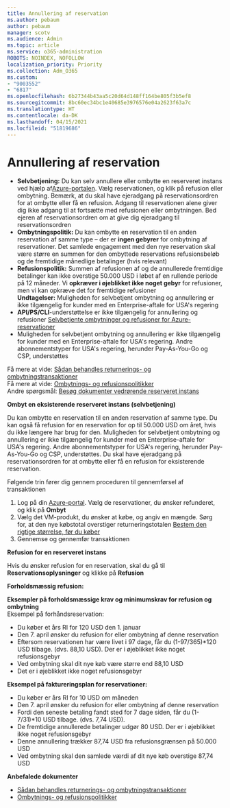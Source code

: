 ```yaml
---
title: Annullering af reservation
ms.author: pebaum
author: pebaum
manager: scotv
ms.audience: Admin
ms.topic: article
ms.service: o365-administration
ROBOTS: NOINDEX, NOFOLLOW
localization_priority: Priority
ms.collection: Adm_O365
ms.custom:
- "9003552"
- "6817"
ms.openlocfilehash: 6b27344b43aa5c20d64d148ff164be805f3b5ef8
ms.sourcegitcommit: 8bc60ec34bc1e40685e3976576e04a2623f63a7c
ms.translationtype: HT
ms.contentlocale: da-DK
ms.lasthandoff: 04/15/2021
ms.locfileid: "51819686"
---
```

# <a name="cancelling-reservation"></a>Annullering af reservation

- **Selvbetjening:** Du kan selv annullere eller ombytte en reserveret instans ved hjælp af[Azure-portalen](https://portal.azure.com/#blade/Microsoft_Azure_Reservations/ReservationsBrowseBlade). Vælg reservationen, og klik på refusion eller ombytning. Bemærk, at du skal have ejeradgang på reservationsordren for at ombytte eller få en refusion. Adgang til reservationen alene giver dig ikke adgang til at fortsætte med refusionen eller ombytningen. Bed ejeren af reservationsordren om at give dig ejeradgang til reservationsordren
- **Ombytningspolitik:** Du kan ombytte en reservation til en anden reservation af samme type – der er **ingen gebyrer** for ombytning af reservationer. Det samlede engagement med den nye reservation skal være større en summen for den ombyttede reservations refusionsbeløb og de fremtidige månedlige betalinger (hvis relevant)
- **Refusionspolitik:** Summen af refusionen af og de annullerede fremtidige betalinger kan ikke overstige 50.000 USD i løbet af en rullende periode på 12 måneder. Vi **opkræver i øjeblikket ikke noget gebyr** for refusioner, men vi kan opkræve det for fremtidige refusioner  
    **Undtagelser:** Muligheden for selvbetjent ombytning og annullering er ikke tilgængelig for kunder med en Enterprise-aftale for USA's regering
- **API/PS/CLI**-understøttelse er ikke tilgængelig for annullering og refusioner [Selvbetjente ombytninger og refusioner for Azure-reservationer](https://docs.microsoft.com/azure/cost-management-billing/reservations/exchange-and-refund-azure-reservations?WT.mc_id=Portal-Microsoft_Azure_Support)
- Muligheden for selvbetjent ombytning og annullering er ikke tilgængelig for kunder med en Enterprise-aftale for USA's regering. Andre abonnementstyper for USA's regering, herunder Pay-As-You-Go og CSP, understøttes

Få mere at vide: [Sådan behandles returnerings- og ombytningstransaktioner](https://docs.microsoft.com/azure/billing/billing-azure-reservations-self-service-exchange-and-refund?WT.mc_id=Portal-Microsoft_Azure_Support#how-return-and-exchange-transactions-are-processed)  
Få mere at vide: [Ombytnings- og refusionspolitikker](https://docs.microsoft.com/azure/billing/billing-azure-reservations-self-service-exchange-and-refund?WT.mc_id=Portal-Microsoft_Azure_Support#exchange-policies)  
Andre spørgsmål: [Besøg dokumenter vedrørende reserveret instans](https://docs.microsoft.com/azure/billing/billing-save-compute-costs-reservations?WT.mc_id=Portal-Microsoft_Azure_Support)

**Ombyt en eksisterende reserveret instans (selvbetjening)**

Du kan ombytte en reservation til en anden reservation af samme type. Du kan også få refusion for en reservation for op til 50.000 USD om året, hvis du ikke længere har brug for den. Muligheden for selvbetjent ombytning og annullering er ikke tilgængelig for kunder med en Enterprise-aftale for USA's regering. Andre abonnementstyper for USA's regering, herunder Pay-As-You-Go og CSP, understøttes. Du skal have ejeradgang på reservationsordren for at ombytte eller få en refusion for eksisterende reservation.

Følgende trin fører dig gennem proceduren til gennemførsel af transaktionen

1. Log på din [Azure-portal](https://portal.azure.com/#blade/Microsoft_Azure_Reservations/ReservationsBrowseBlade). Vælg de reservationer, du ønsker refunderet, og klik på **Ombyt**
2. Vælg det VM-produkt, du ønsker at købe, og angiv en mængde. Sørg for, at den nye købstotal overstiger returneringstotalen [Bestem den rigtige størrelse, før du køber](https://docs.microsoft.com/azure/virtual-machines/windows/prepay-reserved-vm-instances?WT.mc_id=Portal-Microsoft_Azure_Support#determine-the-right-vm-size-before-you-buy)
3. Gennemse og gennemfør transaktionen

**Refusion for en reserveret instans**

Hvis du ønsker refusion for en reservation, skal du gå til **Reservationsoplysninger** og klikke på **Refusion**

**Forholdsmæssig refusion:**

**Eksempler på forholdsmæssige krav og minimumskrav for refusion og ombytning**  
Eksempel på forhåndsreservation:

- Du køber et års RI for 120 USD den 1. januar
- Den 7. april ønsker du refusion for eller ombytning af denne reservation
- Eftersom reservationen har være livet i 97 dage, får du (1-97/365)*120 USD tilbage. (dvs. 88,10 USD). Der er i øjeblikket ikke noget refusionsgebyr
- Ved ombytning skal dit nye køb være større end 88,10 USD
- Det er i øjeblikket ikke noget refusionsgebyr

**Eksempel på faktureringsplan for reservationer:**

- Du køber er års RI for 10 USD om måneden
- Den 7. april ønsker du refusion for eller ombytning af denne reservation
- Fordi den seneste betaling fandt sted for 7 dage siden, får du (1-7/31)*10 USD tilbage. (dvs. 7,74 USD).
- De fremtidige annullerede betalinger udgør 80 USD. Der er i øjeblikket ikke noget refusionsgebyr
- Denne annullering trækker 87,74 USD fra refusionsgrænsen på 50.000 USD
- Ved ombytning skal den samlede værdi af dit nye køb overstige 87,74 USD

**Anbefalede dokumenter**

- [Sådan behandles returnerings- og ombytningstransaktioner](https://docs.microsoft.com/azure/billing/billing-azure-reservations-self-service-exchange-and-refund?WT.mc_id=Portal-Microsoft_Azure_Support#how-return-and-exchange-transactions-are-processed)
- [Ombytnings- og refusionspolitikker](https://docs.microsoft.com/azure/billing/billing-azure-reservations-self-service-exchange-and-refund?WT.mc_id=Portal-Microsoft_Azure_Support#exchange-policies)